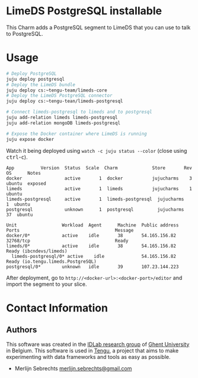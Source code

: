 # LimeDS PostgreSQL installable

This Charm adds a PostgreSQL segment to LimeDS that you can use to talk to PostgreSQL.

# Usage

```bash
# Deploy PostgreSQL
juju deploy postgresql
# Deploy the LimeDS bundle
juju deploy cs:~tengu-team/limeds-core
# Deploy the LimeDS PostgreSQL connector
juju deploy cs:~tengu-tean/limeds-postgresql

# Connect limeds-postgresql to limeds and to postgresql
juju add-relation limeds limeds-postgresql
juju add-relation mongoDB limeds-postgresql

# Expose the Docker container where LimeDS is running
juju expose docker
```

Watch it being deployed using `watch -c juju status --color` (close using <kbd>ctrl</kbd>-<kbd>c</kbd>).

```
App          Version  Status  Scale  Charm             Store       Rev  OS      Notes
docker                active       1  docker           jujucharms    3  ubuntu  exposed
limeds                active       1  limeds           jujucharms    1  ubuntu
limeds-postgresql     active       1  limeds-postgresql  jujucharms    1  ubuntu
postgresql            unknown      1  postgresql         jujucharms   37  ubuntu

Unit                 Workload  Agent      Machine  Public address  Ports                                    Message
docker/0*            active    idle       38       54.165.156.82   32768/tcp                                Ready
limeds/0*            active    idle       38       54.165.156.82                                            Ready (ibcndevs/limeds)
  limeds-postgresql/0* active    idle              54.165.156.82                                            Ready (io.tengu.limeds.PostgreSQL)
postgresql/0*        unknown   idle       39       107.23.144.223  
```

After deployment, go to `http://<docker-url>:<docker-port>/editor` and import the segment to your slice.


# Contact Information

## Authors

This software was created in the [IDLab research group](https://www.ugent.be/ea/idlab) of [Ghent University](https://www.ugent.be) in Belgium. This software is used in [Tengu](https://tengu.io), a project that aims to make experimenting with data frameworks and tools as easy as possible.

 - Merlijn Sebrechts <merlijn.sebrechts@gmail.com>
